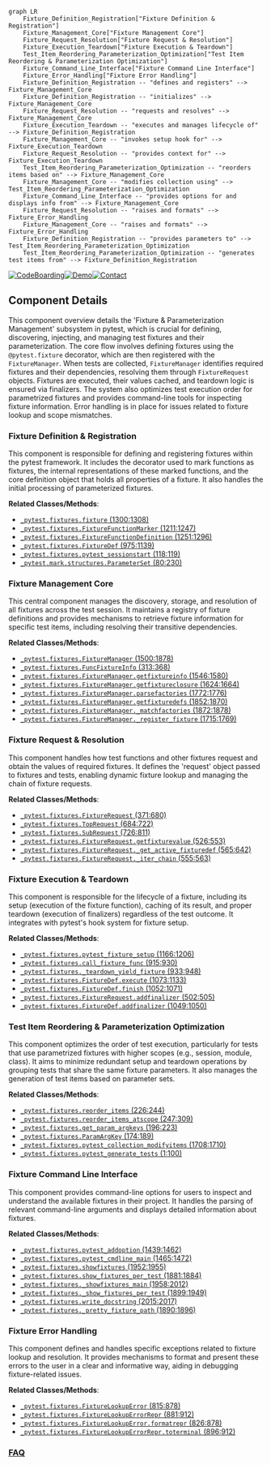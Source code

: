 ```mermaid
graph LR
    Fixture_Definition_Registration["Fixture Definition & Registration"]
    Fixture_Management_Core["Fixture Management Core"]
    Fixture_Request_Resolution["Fixture Request & Resolution"]
    Fixture_Execution_Teardown["Fixture Execution & Teardown"]
    Test_Item_Reordering_Parameterization_Optimization["Test Item Reordering & Parameterization Optimization"]
    Fixture_Command_Line_Interface["Fixture Command Line Interface"]
    Fixture_Error_Handling["Fixture Error Handling"]
    Fixture_Definition_Registration -- "defines and registers" --> Fixture_Management_Core
    Fixture_Definition_Registration -- "initializes" --> Fixture_Management_Core
    Fixture_Request_Resolution -- "requests and resolves" --> Fixture_Management_Core
    Fixture_Execution_Teardown -- "executes and manages lifecycle of" --> Fixture_Definition_Registration
    Fixture_Management_Core -- "invokes setup hook for" --> Fixture_Execution_Teardown
    Fixture_Request_Resolution -- "provides context for" --> Fixture_Execution_Teardown
    Test_Item_Reordering_Parameterization_Optimization -- "reorders items based on" --> Fixture_Management_Core
    Fixture_Management_Core -- "modifies collection using" --> Test_Item_Reordering_Parameterization_Optimization
    Fixture_Command_Line_Interface -- "provides options for and displays info from" --> Fixture_Management_Core
    Fixture_Request_Resolution -- "raises and formats" --> Fixture_Error_Handling
    Fixture_Management_Core -- "raises and formats" --> Fixture_Error_Handling
    Fixture_Definition_Registration -- "provides parameters to" --> Test_Item_Reordering_Parameterization_Optimization
    Test_Item_Reordering_Parameterization_Optimization -- "generates test items from" --> Fixture_Definition_Registration
```
[![CodeBoarding](https://img.shields.io/badge/Generated%20by-CodeBoarding-9cf?style=flat-square)](https://github.com/CodeBoarding/GeneratedOnBoardings)[![Demo](https://img.shields.io/badge/Try%20our-Demo-blue?style=flat-square)](https://www.codeboarding.org/demo)[![Contact](https://img.shields.io/badge/Contact%20us%20-%20contact@codeboarding.org-lightgrey?style=flat-square)](mailto:contact@codeboarding.org)

## Component Details

This component overview details the 'Fixture & Parameterization Management' subsystem in pytest, which is crucial for defining, discovering, injecting, and managing test fixtures and their parameterization. The core flow involves defining fixtures using the `@pytest.fixture` decorator, which are then registered with the `FixtureManager`. When tests are collected, `FixtureManager` identifies required fixtures and their dependencies, resolving them through `FixtureRequest` objects. Fixtures are executed, their values cached, and teardown logic is ensured via finalizers. The system also optimizes test execution order for parametrized fixtures and provides command-line tools for inspecting fixture information. Error handling is in place for issues related to fixture lookup and scope mismatches.

### Fixture Definition & Registration
This component is responsible for defining and registering fixtures within the pytest framework. It includes the decorator used to mark functions as fixtures, the internal representations of these marked functions, and the core definition object that holds all properties of a fixture. It also handles the initial processing of parameterized fixtures.


**Related Classes/Methods**:

- <a href="https://github.com/pytest-dev/pytest/blob/master/src/_pytest/fixtures.py#L1300-L1308" target="_blank" rel="noopener noreferrer">`_pytest.fixtures.fixture` (1300:1308)</a>
- <a href="https://github.com/pytest-dev/pytest/blob/master/src/_pytest/fixtures.py#L1211-L1247" target="_blank" rel="noopener noreferrer">`_pytest.fixtures.FixtureFunctionMarker` (1211:1247)</a>
- <a href="https://github.com/pytest-dev/pytest/blob/master/src/_pytest/fixtures.py#L1251-L1296" target="_blank" rel="noopener noreferrer">`_pytest.fixtures.FixtureFunctionDefinition` (1251:1296)</a>
- <a href="https://github.com/pytest-dev/pytest/blob/master/src/_pytest/fixtures.py#L975-L1139" target="_blank" rel="noopener noreferrer">`_pytest.fixtures.FixtureDef` (975:1139)</a>
- <a href="https://github.com/pytest-dev/pytest/blob/master/src/_pytest/fixtures.py#L118-L119" target="_blank" rel="noopener noreferrer">`_pytest.fixtures.pytest_sessionstart` (118:119)</a>
- <a href="https://github.com/pytest-dev/pytest/blob/master/src/_pytest/mark/structures.py#L80-L230" target="_blank" rel="noopener noreferrer">`_pytest.mark.structures.ParameterSet` (80:230)</a>


### Fixture Management Core
This central component manages the discovery, storage, and resolution of all fixtures across the test session. It maintains a registry of fixture definitions and provides mechanisms to retrieve fixture information for specific test items, including resolving their transitive dependencies.


**Related Classes/Methods**:

- <a href="https://github.com/pytest-dev/pytest/blob/master/src/_pytest/fixtures.py#L1500-L1878" target="_blank" rel="noopener noreferrer">`_pytest.fixtures.FixtureManager` (1500:1878)</a>
- <a href="https://github.com/pytest-dev/pytest/blob/master/src/_pytest/fixtures.py#L313-L368" target="_blank" rel="noopener noreferrer">`_pytest.fixtures.FuncFixtureInfo` (313:368)</a>
- <a href="https://github.com/pytest-dev/pytest/blob/master/src/_pytest/fixtures.py#L1546-L1580" target="_blank" rel="noopener noreferrer">`_pytest.fixtures.FixtureManager.getfixtureinfo` (1546:1580)</a>
- <a href="https://github.com/pytest-dev/pytest/blob/master/src/_pytest/fixtures.py#L1624-L1664" target="_blank" rel="noopener noreferrer">`_pytest.fixtures.FixtureManager.getfixtureclosure` (1624:1664)</a>
- <a href="https://github.com/pytest-dev/pytest/blob/master/src/_pytest/fixtures.py#L1772-L1776" target="_blank" rel="noopener noreferrer">`_pytest.fixtures.FixtureManager.parsefactories` (1772:1776)</a>
- <a href="https://github.com/pytest-dev/pytest/blob/master/src/_pytest/fixtures.py#L1852-L1870" target="_blank" rel="noopener noreferrer">`_pytest.fixtures.FixtureManager.getfixturedefs` (1852:1870)</a>
- <a href="https://github.com/pytest-dev/pytest/blob/master/src/_pytest/fixtures.py#L1872-L1878" target="_blank" rel="noopener noreferrer">`_pytest.fixtures.FixtureManager._matchfactories` (1872:1878)</a>
- <a href="https://github.com/pytest-dev/pytest/blob/master/src/_pytest/fixtures.py#L1715-L1769" target="_blank" rel="noopener noreferrer">`_pytest.fixtures.FixtureManager._register_fixture` (1715:1769)</a>


### Fixture Request & Resolution
This component handles how test functions and other fixtures request and obtain the values of required fixtures. It defines the 'request' object passed to fixtures and tests, enabling dynamic fixture lookup and managing the chain of fixture requests.


**Related Classes/Methods**:

- <a href="https://github.com/pytest-dev/pytest/blob/master/src/_pytest/fixtures.py#L371-L680" target="_blank" rel="noopener noreferrer">`_pytest.fixtures.FixtureRequest` (371:680)</a>
- <a href="https://github.com/pytest-dev/pytest/blob/master/src/_pytest/fixtures.py#L684-L722" target="_blank" rel="noopener noreferrer">`_pytest.fixtures.TopRequest` (684:722)</a>
- <a href="https://github.com/pytest-dev/pytest/blob/master/src/_pytest/fixtures.py#L726-L811" target="_blank" rel="noopener noreferrer">`_pytest.fixtures.SubRequest` (726:811)</a>
- <a href="https://github.com/pytest-dev/pytest/blob/master/src/_pytest/fixtures.py#L526-L553" target="_blank" rel="noopener noreferrer">`_pytest.fixtures.FixtureRequest.getfixturevalue` (526:553)</a>
- <a href="https://github.com/pytest-dev/pytest/blob/master/src/_pytest/fixtures.py#L565-L642" target="_blank" rel="noopener noreferrer">`_pytest.fixtures.FixtureRequest._get_active_fixturedef` (565:642)</a>
- <a href="https://github.com/pytest-dev/pytest/blob/master/src/_pytest/fixtures.py#L555-L563" target="_blank" rel="noopener noreferrer">`_pytest.fixtures.FixtureRequest._iter_chain` (555:563)</a>


### Fixture Execution & Teardown
This component is responsible for the lifecycle of a fixture, including its setup (execution of the fixture function), caching of its result, and proper teardown (execution of finalizers) regardless of the test outcome. It integrates with pytest's hook system for fixture setup.


**Related Classes/Methods**:

- <a href="https://github.com/pytest-dev/pytest/blob/master/src/_pytest/fixtures.py#L1166-L1206" target="_blank" rel="noopener noreferrer">`_pytest.fixtures.pytest_fixture_setup` (1166:1206)</a>
- <a href="https://github.com/pytest-dev/pytest/blob/master/src/_pytest/fixtures.py#L915-L930" target="_blank" rel="noopener noreferrer">`_pytest.fixtures.call_fixture_func` (915:930)</a>
- <a href="https://github.com/pytest-dev/pytest/blob/master/src/_pytest/fixtures.py#L933-L948" target="_blank" rel="noopener noreferrer">`_pytest.fixtures._teardown_yield_fixture` (933:948)</a>
- <a href="https://github.com/pytest-dev/pytest/blob/master/src/_pytest/fixtures.py#L1073-L1133" target="_blank" rel="noopener noreferrer">`_pytest.fixtures.FixtureDef.execute` (1073:1133)</a>
- <a href="https://github.com/pytest-dev/pytest/blob/master/src/_pytest/fixtures.py#L1052-L1071" target="_blank" rel="noopener noreferrer">`_pytest.fixtures.FixtureDef.finish` (1052:1071)</a>
- <a href="https://github.com/pytest-dev/pytest/blob/master/src/_pytest/fixtures.py#L502-L505" target="_blank" rel="noopener noreferrer">`_pytest.fixtures.FixtureRequest.addfinalizer` (502:505)</a>
- <a href="https://github.com/pytest-dev/pytest/blob/master/src/_pytest/fixtures.py#L1049-L1050" target="_blank" rel="noopener noreferrer">`_pytest.fixtures.FixtureDef.addfinalizer` (1049:1050)</a>


### Test Item Reordering & Parameterization Optimization
This component optimizes the order of test execution, particularly for tests that use parametrized fixtures with higher scopes (e.g., session, module, class). It aims to minimize redundant setup and teardown operations by grouping tests that share the same fixture parameters. It also manages the generation of test items based on parameter sets.


**Related Classes/Methods**:

- <a href="https://github.com/pytest-dev/pytest/blob/master/src/_pytest/fixtures.py#L226-L244" target="_blank" rel="noopener noreferrer">`_pytest.fixtures.reorder_items` (226:244)</a>
- <a href="https://github.com/pytest-dev/pytest/blob/master/src/_pytest/fixtures.py#L247-L309" target="_blank" rel="noopener noreferrer">`_pytest.fixtures.reorder_items_atscope` (247:309)</a>
- <a href="https://github.com/pytest-dev/pytest/blob/master/src/_pytest/fixtures.py#L196-L223" target="_blank" rel="noopener noreferrer">`_pytest.fixtures.get_param_argkeys` (196:223)</a>
- <a href="https://github.com/pytest-dev/pytest/blob/master/src/_pytest/fixtures.py#L174-L189" target="_blank" rel="noopener noreferrer">`_pytest.fixtures.ParamArgKey` (174:189)</a>
- <a href="https://github.com/pytest-dev/pytest/blob/master/src/_pytest/fixtures.py#L1708-L1710" target="_blank" rel="noopener noreferrer">`_pytest.fixtures.pytest_collection_modifyitems` (1708:1710)</a>
- <a href="https://github.com/pytest-dev/pytest/blob/master/src/_pytest/fixtures.py#L1-L100" target="_blank" rel="noopener noreferrer">`_pytest.fixtures.pytest_generate_tests` (1:100)</a>


### Fixture Command Line Interface
This component provides command-line options for users to inspect and understand the available fixtures in their project. It handles the parsing of relevant command-line arguments and displays detailed information about fixtures.


**Related Classes/Methods**:

- <a href="https://github.com/pytest-dev/pytest/blob/master/src/_pytest/fixtures.py#L1439-L1462" target="_blank" rel="noopener noreferrer">`_pytest.fixtures.pytest_addoption` (1439:1462)</a>
- <a href="https://github.com/pytest-dev/pytest/blob/master/src/_pytest/fixtures.py#L1465-L1472" target="_blank" rel="noopener noreferrer">`_pytest.fixtures.pytest_cmdline_main` (1465:1472)</a>
- <a href="https://github.com/pytest-dev/pytest/blob/master/src/_pytest/fixtures.py#L1952-L1955" target="_blank" rel="noopener noreferrer">`_pytest.fixtures.showfixtures` (1952:1955)</a>
- <a href="https://github.com/pytest-dev/pytest/blob/master/src/_pytest/fixtures.py#L1881-L1884" target="_blank" rel="noopener noreferrer">`_pytest.fixtures.show_fixtures_per_test` (1881:1884)</a>
- <a href="https://github.com/pytest-dev/pytest/blob/master/src/_pytest/fixtures.py#L1958-L2012" target="_blank" rel="noopener noreferrer">`_pytest.fixtures._showfixtures_main` (1958:2012)</a>
- <a href="https://github.com/pytest-dev/pytest/blob/master/src/_pytest/fixtures.py#L1899-L1949" target="_blank" rel="noopener noreferrer">`_pytest.fixtures._show_fixtures_per_test` (1899:1949)</a>
- <a href="https://github.com/pytest-dev/pytest/blob/master/src/_pytest/fixtures.py#L2015-L2017" target="_blank" rel="noopener noreferrer">`_pytest.fixtures.write_docstring` (2015:2017)</a>
- <a href="https://github.com/pytest-dev/pytest/blob/master/src/_pytest/fixtures.py#L1890-L1896" target="_blank" rel="noopener noreferrer">`_pytest.fixtures._pretty_fixture_path` (1890:1896)</a>


### Fixture Error Handling
This component defines and handles specific exceptions related to fixture lookup and resolution. It provides mechanisms to format and present these errors to the user in a clear and informative way, aiding in debugging fixture-related issues.


**Related Classes/Methods**:

- <a href="https://github.com/pytest-dev/pytest/blob/master/src/_pytest/fixtures.py#L815-L878" target="_blank" rel="noopener noreferrer">`_pytest.fixtures.FixtureLookupError` (815:878)</a>
- <a href="https://github.com/pytest-dev/pytest/blob/master/src/_pytest/fixtures.py#L881-L912" target="_blank" rel="noopener noreferrer">`_pytest.fixtures.FixtureLookupErrorRepr` (881:912)</a>
- <a href="https://github.com/pytest-dev/pytest/blob/master/src/_pytest/fixtures.py#L826-L878" target="_blank" rel="noopener noreferrer">`_pytest.fixtures.FixtureLookupError.formatrepr` (826:878)</a>
- <a href="https://github.com/pytest-dev/pytest/blob/master/src/_pytest/fixtures.py#L896-L912" target="_blank" rel="noopener noreferrer">`_pytest.fixtures.FixtureLookupErrorRepr.toterminal` (896:912)</a>




### [FAQ](https://github.com/CodeBoarding/GeneratedOnBoardings/tree/main?tab=readme-ov-file#faq)